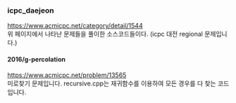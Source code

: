 ### icpc_daejeon
https://www.acmicpc.net/category/detail/1544    
위 페이지에서 나타난 문제들을 풀이한 소스코드들이다.
(icpc 대전 regional 문제입니다.)

#### 2016/g-percolation
https://www.acmicpc.net/problem/13565    
미로찾기 문제입니다. recursive.cpp는 재귀함수를 이용하여 모든 경우를 다 찾는 코드입니다.